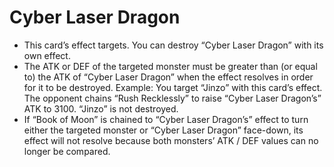 # Cyber Laser Dragon

*   This card’s effect targets. You can destroy “Cyber Laser Dragon” with its own effect.
*   The ATK or DEF of the targeted monster must be greater than (or equal to) the ATK of “Cyber Laser Dragon” when the effect resolves in order for it to be destroyed. Example: You target “Jinzo” with this card’s effect. The opponent chains “Rush Recklessly” to raise “Cyber Laser Dragon’s” ATK to 3100. “Jinzo” is not destroyed.
*   If “Book of Moon” is chained to “Cyber Laser Dragon’s” effect to turn either the targeted monster or “Cyber Laser Dragon” face-down, its effect will not resolve because both monsters’ ATK / DEF values can no longer be compared.
